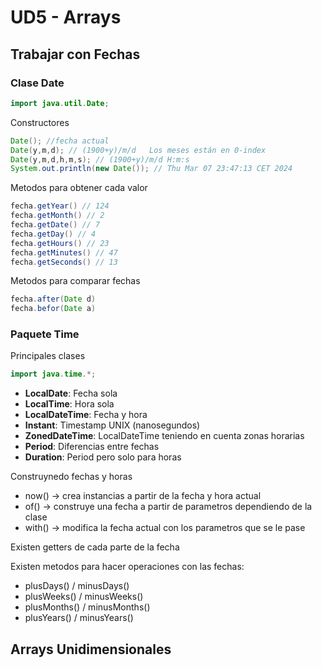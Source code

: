 # UD5 - Arrays
## Trabajar con Fechas
### Clase Date
```java
import java.util.Date;

```
Constructores
```java
Date(); //fecha actual
Date(y,m,d); // (1900+y)/m/d   Los meses están en 0-index
Date(y,m,d,h,m,s); // (1900+y)/m/d H:m:s
System.out.println(new Date()); // Thu Mar 07 23:47:13 CET 2024
```
Metodos para obtener cada valor
```java
fecha.getYear() // 124
fecha.getMonth() // 2
fecha.getDate() // 7
fecha.getDay() // 4
fecha.getHours() // 23
fecha.getMinutes() // 47
fecha.getSeconds() // 13
```
Metodos para comparar fechas
```java
fecha.after(Date d)
fecha.befor(Date a)
```
### Paquete Time
Principales clases
```java
import java.time.*;
```
- **LocalDate**: Fecha sola
- **LocalTime**: Hora sola
- **LocalDateTime**: Fecha y hora
- **Instant**: Timestamp UNIX (nanosegundos)
- **ZonedDateTime**: LocalDateTime teniendo en cuenta zonas horarias
- **Period**: Diferencias entre fechas
- **Duration**: Period pero solo para horas

Construynedo fechas y horas

- now() &rarr; crea instancias a partir de la fecha y hora actual
- of() &rarr; construye una fecha a partir de parametros dependiendo de la clase
- with() &rarr; modifica la fecha actual con los parametros que se le pase

Existen getters de cada parte de la fecha

Existen metodos para hacer operaciones con las fechas:
- plusDays() / minusDays()
- plusWeeks() / minusWeeks()
- plusMonths() / minusMonths()
- plusYears() / minusYears()

## Arrays Unidimensionales


